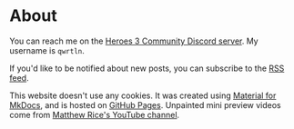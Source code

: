 # About

You can reach me on the [Heroes 3 Community Discord server](https://discord.gg/nMbawQkj9R). My username is `qwrtln`.

If you'd like to be notified about new posts, you can subscribe to the [RSS feed](https://paint-h3.qwrtln.nl/feed_rss_created.xml).

This website doesn't use any cookies.
It was created using [Material for MkDocs](https://squidfunk.github.io/mkdocs-material/), and is hosted on [GitHub Pages](https://pages.github.com/).
Unpainted mini preview videos come from [Matthew Rice's YouTube channel](https://www.youtube.com/@agentsolorunthroughs6010).
